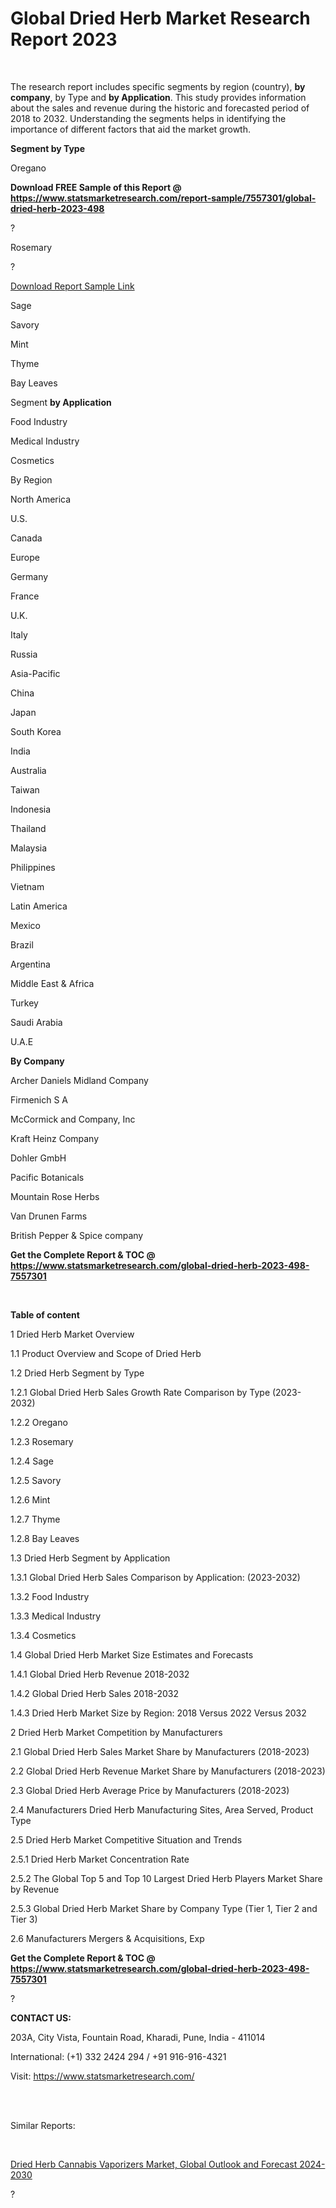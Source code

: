 <h1>Global Dried Herb Market Research Report 2023</h1><br/><p>The research report includes specific segments by region (country), <strong>by company</strong>, by Type and <strong>by Application</strong>. This study provides information about the sales and revenue during the historic and forecasted period of 2018 to 2032. Understanding the segments helps in identifying the importance of different factors that aid the market growth.</p>
 
 
 
 <p><strong>Segment by Type</strong></p>
 
 
 
 <p>Oregano</p>
 
 
 
 <div><b>Download FREE Sample of this Report @ <a href="https://www.statsmarketresearch.com/download-free-sample/7557301/global-dried-herb-2023-498">https://www.statsmarketresearch.com/report-sample/7557301/global-dried-herb-2023-498</a></b></div>
 
 
 
 <p>? </p>
 
 
 
 <p>Rosemary</p>
 
 
 
 <p>? </p>
 
 
 
 <p><a href="https://www.statsmarketresearch.com/download-free-sample/7557301/global-dried-herb-2023-498">Download Report Sample Link</a></p>
 
 
 
 <p>Sage</p>
 
 
 
 <p>Savory</p>
 
 
 
 <p>Mint</p>
 
 
 
 <p>Thyme</p>
 
 
 
 <p>Bay Leaves</p>
 
 
 
 <p>Segment <strong>by Application</strong></p>
 
 
 
 <p>Food Industry</p>
 
 
 
 <p>Medical Industry</p>
 
 
 
 <p>Cosmetics</p>
 
 
 
 <p>By Region</p>
 
 
 
 <p>North America</p>
 
 
 
 <p>U.S.</p>
 
 
 
 <p>Canada</p>
 
 
 
 <p>Europe</p>
 
 
 
 <p>Germany</p>
 
 
 
 <p>France</p>
 
 
 
 <p>U.K.</p>
 
 
 
 <p>Italy</p>
 
 
 
 <p>Russia</p>
 
 
 
 <p>Asia-Pacific</p>
 
 
 
 <p>China</p>
 
 
 
 <p>Japan</p>
 
 
 
 <p>South Korea</p>
 
 
 
 <p>India</p>
 
 
 
 <p>Australia</p>
 
 
 
 <p>Taiwan</p>
 
 
 
 <p>Indonesia</p>
 
 
 
 <p>Thailand</p>
 
 
 
 <p>Malaysia</p>
 
 
 
 <p>Philippines</p>
 
 
 
 <p>Vietnam</p>
 
 
 
 <p>Latin America</p>
 
 
 
 <p>Mexico</p>
 
 
 
 <p>Brazil</p>
 
 
 
 <p>Argentina</p>
 
 
 
 <p>Middle East & Africa</p>
 
 
 
 <p>Turkey</p>
 
 
 
 <p>Saudi Arabia</p>
 
 
 
 <p>U.A.E</p>
 
 
 
 <p><strong>By Company</strong></p>
 
 
 
 <p>Archer Daniels Midland Company</p>
 
 
 
 <p>Firmenich S A</p>
 
 
 
 <p>McCormick and Company, Inc</p>
 
 
 
 <p>Kraft Heinz Company</p>
 
 
 
 <p>Dohler GmbH</p>
 
 
 
 <p>Pacific Botanicals</p>
 
 
 
 <p>Mountain Rose Herbs</p>
 
 
 
 <p>Van Drunen Farms</p>
 
 
 
 <p>British Pepper & Spice company</p>
 
 
 
 <div><b>Get the Complete Report & TOC @ <a href="https://www.statsmarketresearch.com/global-dried-herb-2023-498-7557301">https://www.statsmarketresearch.com/global-dried-herb-2023-498-7557301</a></b></div>
 
 
 
 <p><br />
 
 <b>Table of content</b></p>
 
 
 
 <p>1 Dried Herb Market Overview<br />
 
 1.1 Product Overview and Scope of Dried Herb<br />
 
 1.2 Dried Herb Segment by Type<br />
 
 1.2.1 Global Dried Herb Sales Growth Rate Comparison by Type (2023-2032)<br />
 
 1.2.2 Oregano<br />
 
 1.2.3 Rosemary<br />
 
 1.2.4 Sage<br />
 
 1.2.5 Savory<br />
 
 1.2.6 Mint<br />
 
 1.2.7 Thyme<br />
 
 1.2.8 Bay Leaves<br />
 
 1.3 Dried Herb Segment by Application<br />
 
 1.3.1 Global Dried Herb Sales Comparison by Application: (2023-2032)<br />
 
 1.3.2 Food Industry<br />
 
 1.3.3 Medical Industry<br />
 
 1.3.4 Cosmetics<br />
 
 1.4 Global Dried Herb Market Size Estimates and Forecasts<br />
 
 1.4.1 Global Dried Herb Revenue 2018-2032<br />
 
 1.4.2 Global Dried Herb Sales 2018-2032<br />
 
 1.4.3 Dried Herb Market Size by Region: 2018 Versus 2022 Versus 2032<br />
 
 2 Dried Herb Market Competition by Manufacturers<br />
 
 2.1 Global Dried Herb Sales Market Share by Manufacturers (2018-2023)<br />
 
 2.2 Global Dried Herb Revenue Market Share by Manufacturers (2018-2023)<br />
 
 2.3 Global Dried Herb Average Price by Manufacturers (2018-2023)<br />
 
 2.4 Manufacturers Dried Herb Manufacturing Sites, Area Served, Product Type<br />
 
 2.5 Dried Herb Market Competitive Situation and Trends<br />
 
 2.5.1 Dried Herb Market Concentration Rate<br />
 
 2.5.2 The Global Top 5 and Top 10 Largest Dried Herb Players Market Share by Revenue<br />
 
 2.5.3 Global Dried Herb Market Share by Company Type (Tier 1, Tier 2 and Tier 3)<br />
 
 2.6 Manufacturers Mergers & Acquisitions, Exp</p>
 
 
 
 <div><b>Get the Complete Report & TOC @ <a href="https://www.statsmarketresearch.com/global-dried-herb-2023-498-7557301">https://www.statsmarketresearch.com/global-dried-herb-2023-498-7557301</a></b></div>
 
 
 
 <p>? </p>
 
 
 
 <p><b>CONTACT US:</b><br />
 
 203A, City Vista, Fountain Road, Kharadi, Pune, India - 411014<br />
 
 International: (+1) 332 2424 294 / +91 916-916-4321<br />
 
 Visit: <a href="https://www.statsmarketresearch.com/">https://www.statsmarketresearch.com/</a><br />
 
 <br />
 
 <br />
 
 Similar Reports:<br />
 
 <br />
 
 <a href="https://www.statsmarketresearch.com/global-dried-herb-cannabis-vaporizers-forecast-2024-2030-197-7962357">Dried Herb Cannabis Vaporizers Market, Global Outlook and Forecast 2024-2030</a><br />
 
 ? </p>